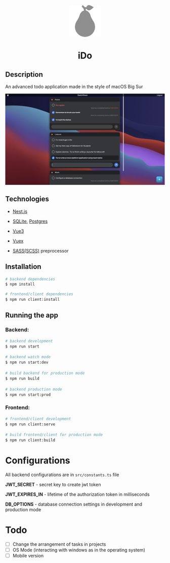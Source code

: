 <p align="center">
  <a href="https://ido-todo.herokuapp.com/" target="blank"><img src="./img/pear.svg" width="100" alt="iDo Logo" /></a>
</p>

<h1 align="center">iDo</h1>

## Description

An advanced todo application made in the style of macOS Big Sur

![img](./img/screenshot.png)

## Technologies

- [Nest.js](https://nestjs.com/)

- [SQLite](https://www.sqlite.org), [Postgres](https://www.postgresql.org/)

- [Vue3](https://v3.vuejs.org/)

- [Vuex](https://vuex.vuejs.org/)

- [SASS(SCSS)](https://sass-lang.com/) preprocessor

## Installation

```bash
# backend dependencies
$ npm install
```

```bash
# frontend/client dependencies
$ npm run client:install
```

## Running the app

### Backend:

```bash
# backend development
$ npm run start

# backend watch mode
$ npm run start:dev

# build backend for production mode
$ npm run build

# backend production mode
$ npm run start:prod
```

### Frontend:

```bash
# frontend/client development
$ npm run client:serve

# build frontend/client for production mode
$ npm run client:build
```

# Configurations

All backend configurations are in `src/constants.ts` file

**JWT_SECRET** - secret key to create jwt token

**JWT_EXPIRES_IN** -
lifetime of the authorization token in milliseconds

**DB_OPTIONS** -
database connection settings in development and production mode

# Todo

- [ ] Сhange the arrangement of tasks in projects
- [ ] OS Mode (interacting with windows as in the operating system)
- [ ] Mobile version
